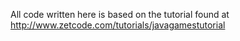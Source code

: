 All code written here is based on the tutorial found at http://www.zetcode.com/tutorials/javagamestutorial